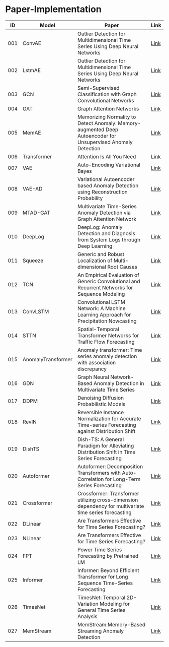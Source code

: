 # Paper-Implementation
| ID   | Model              | Paper                                                        | Link                                                       |
| ---- | ------------------ | ------------------------------------------------------------ | ---------------------------------------------------------- |
| 001  | ConvAE             | Outlier Detection for Multidimensional Time Series Using Deep Neural Networks | [Link](https://github.com/ForestsKing/ConvAE)              |
| 002  | LstmAE             | Outlier Detection for Multidimensional Time Series Using Deep Neural Networks | [Link](https://github.com/ForestsKing/LstmAE)              |
| 003  | GCN                | Semi-Supervised Classification with Graph Convolutional Networks | [Link](https://github.com/ForestsKing/GCN)                 |
| 004  | GAT                | Graph Attention Networks                                     | [Link](https://github.com/ForestsKing/GAT)                 |
| 005  | MemAE              | Memorizing Normality to Detect Anomaly: Memory-augmented Deep Autoencoder for Unsupervised Anomaly Detection | [Link](https://github.com/ForestsKing/MemAE)               |
| 006  | Transformer        | Attention Is All You Need                                    | [Link](https://github.com/ForestsKing/Transformer)         |
| 007  | VAE                | Auto-Encoding Variational Bayes                              | [Link](https://github.com/ForestsKing/VAE)                 |
| 008  | VAE-AD             | Variational Autoencoder based Anomaly Detection using Reconstruction Probability | [Link](https://github.com/ForestsKing/VAE_anomaly_dection) |
| 009  | MTAD-GAT           | Multivariate Time-Series Anomaly Detection via Graph Attention Network | [Link](https://github.com/ForestsKing/MTAD_GAT)            |
| 010  | DeepLog            | DeepLog: Anomaly Detection and Diagnosis from System Logs through Deep Learning | [Link](https://github.com/ForestsKing/DeepLog)             |
| 011  | Squeeze            | Generic and Robust Localization of Multi-dimensional Root Causes | [Link](https://github.com/ForestsKing/Squeeze)             |
| 012  | TCN                | An Empirical Evaluation of Generic Convolutional and Recurrent Networks for Sequence Modeling | [Link](https://github.com/ForestsKing/TCN)                 |
| 013  | ConvLSTM           | Convolutional LSTM Network: A Machine Learning Approach for Precipitation Nowcasting | [Link](https://github.com/ForestsKing/ConvLstm)            |
| 014  | STTN               | Spatial-Temporal Transformer Networks for Traffic Flow Forecasting | [Link](https://github.com/ForestsKing/STTN)                |
| 015  | AnomalyTransformer | Anomaly transformer: Time series anomaly detection with association discrepancy | [Link](https://github.com/ForestsKing/AnomalyTransformer)  |
| 016  | GDN                | Graph Neural Network-Based Anomaly Detection in Multivariate Time Series | [Link](https://github.com/ForestsKing/GDN)                 |
| 017  | DDPM               | Denoising Diffusion Probabilistic Models                     | [Link](https://github.com/ForestsKing/DDPM)                |
| 018  | RevIN              | Reversible Instance Normalization for Accurate Time-series Forecasting against Distribution Shift | [Link](https://github.com/ForestsKing/LTSF-ADS)            |
| 019  | DishTS             | Dish-TS: A General Paradigm for Alleviating Distribution Shift in Time Series Forecasting | [Link](https://github.com/ForestsKing/LTSF-ADS)            |
| 020  | Autoformer         | Autoformer: Decomposition Transformers with Auto-Correlation for Long-Term Series Forecasting | [Link](https://github.com/ForestsKing/TSF-Library)         |
| 021  | Crossformer        | Crossformer: Transformer utilizing cross-dimension dependency for multivariate time series forecasting | [Link](https://github.com/ForestsKing/TSF-Library)         |
| 022  | DLinear            | Are Transformers Effective for Time Series Forecasting?      | [Link](https://github.com/ForestsKing/TSF-Library)         |
| 023  | NLinear            | Are Transformers Effective for Time Series Forecasting?      | [Link](https://github.com/ForestsKing/TSF-Library)         |
| 024  | FPT                | Power Time Series Forecasting by Pretrained LM               | [Link](https://github.com/ForestsKing/TSF-Library)         |
| 025  | Informer           | Informer: Beyond Efficient Transformer for Long Sequence Time-Series Forecasting | [Link](https://github.com/ForestsKing/TSF-Library)         |
| 026  | TimesNet           | TimesNet: Temporal 2D-Variation Modeling for General Time Series Analysis | [Link](https://github.com/ForestsKing/TSF-Library)         |
| 027  | MemStream          | MemStream:Memory-Based Streaming Anomaly Detection           | [Link](https://github.com/ForestsKing/MemStream)           |
